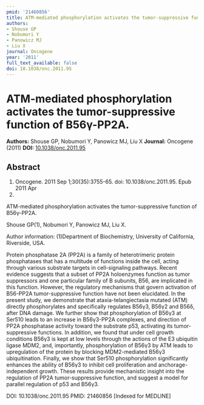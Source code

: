 ```yaml
---
pmid: '21460856'
title: ATM-mediated phosphorylation activates the tumor-suppressive function of B56γ-PP2A.
authors:
- Shouse GP
- Nobumori Y
- Panowicz MJ
- Liu X
journal: Oncogene
year: '2011'
full_text_available: false
doi: 10.1038/onc.2011.95
---
```


# ATM-mediated phosphorylation activates the tumor-suppressive function of B56γ-PP2A.
**Authors:** Shouse GP, Nobumori Y, Panowicz MJ, Liu X
**Journal:** Oncogene (2011)
**DOI:** [10.1038/onc.2011.95](https://doi.org/10.1038/onc.2011.95)

## Abstract

1. Oncogene. 2011 Sep 1;30(35):3755-65. doi: 10.1038/onc.2011.95. Epub 2011 Apr
4.

ATM-mediated phosphorylation activates the tumor-suppressive function of 
B56γ-PP2A.

Shouse GP(1), Nobumori Y, Panowicz MJ, Liu X.

Author information:
(1)Department of Biochemistry, University of California, Riverside, USA.

Protein phosphatase 2A (PP2A) is a family of heterotrimeric protein phosphatases 
that has a multitude of functions inside the cell, acting through various 
substrate targets in cell-signaling pathways. Recent evidence suggests that a 
subset of PP2A holoenzymes function as tumor suppressors and one particular 
family of B subunits, B56, are implicated in this function. However, the 
regulatory mechanisms that govern activation of B56-PP2A tumor-suppressive 
function have not been elucidated. In the present study, we demonstrate that 
ataxia-telangiectasia mutated (ATM) directly phosphorylates and specifically 
regulates B56γ3, B56γ2 and B56δ, after DNA damage. We further show that 
phosphorylation of B56γ3 at Ser510 leads to an increase in B56γ3-PP2A complexes, 
and direction of PP2A phosphatase activity toward the substrate p53, activating 
its tumor-suppressive functions. In addition, we found that under cell growth 
conditions B56γ3 is kept at low levels through the actions of the E3 ubiquitin 
ligase MDM2, and, importantly, phosphorylation of B56γ3 by ATM leads to 
upregulation of the protein by blocking MDM2-mediated B56γ3 ubiquitination. 
Finally, we show that Ser510 phosphorylation significantly enhances the ability 
of B56γ3 to inhibit cell proliferation and anchorage-independent growth. These 
results provide mechanistic insight into the regulation of PP2A 
tumor-suppressive function, and suggest a model for parallel regulation of p53 
and B56γ3.

DOI: 10.1038/onc.2011.95
PMID: 21460856 [Indexed for MEDLINE]
